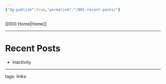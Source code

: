 ```yaml
---
{"dg-publish":true,"permalink":"/001-recent-posts/"}
---
```


[[000 Home\|Home]]

---

# Recent Posts

- Inactivity
  


---
tags:
links:
